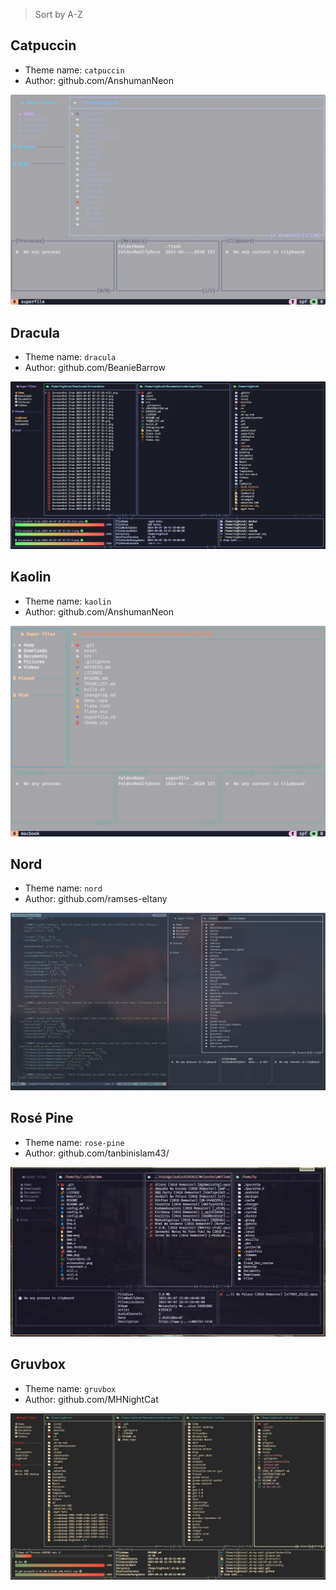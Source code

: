 > Sort by A-Z

## Catpuccin

- Theme name: `catpuccin`
- Author: github.com/AnshumanNeon

![](/asset/theme/catpuccin.png)

## Dracula

- Theme name: `dracula`
- Author: github.com/BeanieBarrow

![](/asset/theme/dracula.png)

## Kaolin

- Theme name: `kaolin`
- Author: github.com/AnshumanNeon

![](/asset/theme/kaolin.png)

## Nord

- Theme name: `nord`
- Author: github.com/ramses-eltany

![](/asset/theme/nord.png)

## Rosé Pine

- Theme name: `rose-pine`
- Author: github.com/tanbinislam43/

![](/asset/theme/rose-pine.png)

## Gruvbox

- Theme name: `gruvbox`
- Author: github.com/MHNightCat

![](/asset/theme/gruvbox.png)

